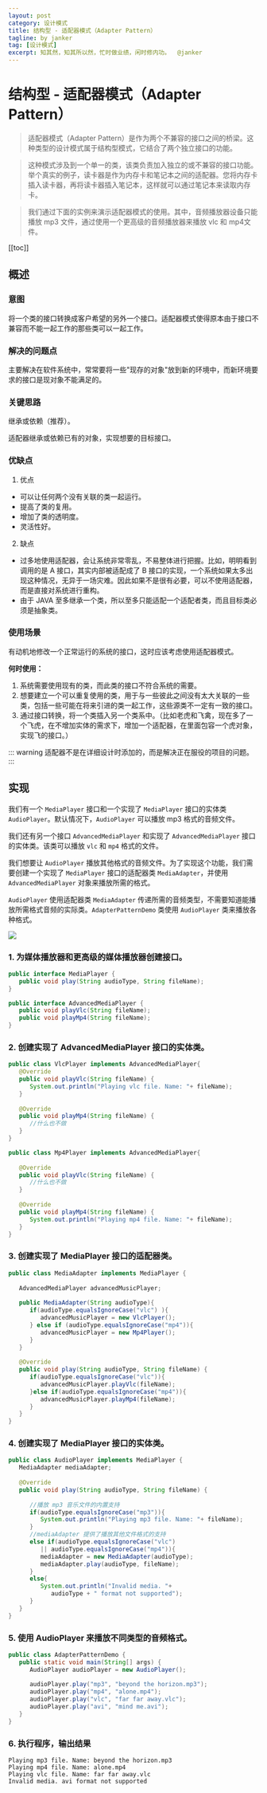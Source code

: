 ```yaml
---
layout: post
category: 设计模式
title: 结构型 - 适配器模式（Adapter Pattern）
tagline: by janker
tag: [设计模式]
excerpt: 知其然，知其所以然，忙时做业绩，闲时修内功。  @janker
--- 
```


# 结构型 - 适配器模式（Adapter Pattern）

> 适配器模式（Adapter Pattern）是作为两个不兼容的接口之间的桥梁。这种类型的设计模式属于结构型模式，它结合了两个独立接口的功能。

> 这种模式涉及到一个单一的类，该类负责加入独立的或不兼容的接口功能。举个真实的例子，读卡器是作为内存卡和笔记本之间的适配器。您将内存卡插入读卡器，再将读卡器插入笔记本，这样就可以通过笔记本来读取内存卡。

> 我们通过下面的实例来演示适配器模式的使用。其中，音频播放器设备只能播放 mp3 文件，通过使用一个更高级的音频播放器来播放 vlc 和 mp4文件。

[[toc]]

## 概述

### 意图
将一个类的接口转换成客户希望的另外一个接口。适配器模式使得原本由于接口不兼容而不能一起工作的那些类可以一起工作。

### 解决的问题点
主要解决在软件系统中，常常要将一些"现存的对象"放到新的环境中，而新环境要求的接口是现对象不能满足的。

### 关键思路
继承或依赖（推荐）。

适配器继承或依赖已有的对象，实现想要的目标接口。
### 优缺点
1. 优点
- 可以让任何两个没有关联的类一起运行。 
- 提高了类的复用。
- 增加了类的透明度。
- 灵活性好。
2. 缺点
- 过多地使用适配器，会让系统非常零乱，不易整体进行把握。比如，明明看到调用的是 A 接口，其实内部被适配成了 B 接口的实现，一个系统如果太多出现这种情况，无异于一场灾难。因此如果不是很有必要，可以不使用适配器，而是直接对系统进行重构。 
- 由于 JAVA 至多继承一个类，所以至多只能适配一个适配者类，而且目标类必须是抽象类。



### 使用场景
有动机地修改一个正常运行的系统的接口，这时应该考虑使用适配器模式。

**何时使用：** 
1. 系统需要使用现有的类，而此类的接口不符合系统的需要。
2. 想要建立一个可以重复使用的类，用于与一些彼此之间没有太大关联的一些类，包括一些可能在将来引进的类一起工作，这些源类不一定有一致的接口。
3. 通过接口转换，将一个类插入另一个类系中。（比如老虎和飞禽，现在多了一个飞虎，在不增加实体的需求下，增加一个适配器，在里面包容一个虎对象，实现飞的接口。）

::: warning
适配器不是在详细设计时添加的，而是解决正在服役的项目的问题。
:::

## 实现

我们有一个 `MediaPlayer` 接口和一个实现了 `MediaPlayer` 接口的实体类 `AudioPlayer`。默认情况下，`AudioPlayer` 可以播放 mp3 格式的音频文件。

我们还有另一个接口 `AdvancedMediaPlayer` 和实现了 `AdvancedMediaPlayer` 接口的实体类。该类可以播放 `vlc` 和 `mp4` 格式的文件。

我们想要让 `AudioPlayer` 播放其他格式的音频文件。为了实现这个功能，我们需要创建一个实现了 `MediaPlayer` 接口的适配器类 `MediaAdapter`，并使用 `AdvancedMediaPlayer` 对象来播放所需的格式。

`AudioPlayer` 使用适配器类 `MediaAdapter` 传递所需的音频类型，不需要知道能播放所需格式音频的实际类。`AdapterPatternDemo` 类使用 `AudioPlayer` 类来播放各种格式。


![](https://cdn.jsdelivr.net/gh/janker0718/image_store@master/img/20220402003023.png)

### 1. 为媒体播放器和更高级的媒体播放器创建接口。
```java
public interface MediaPlayer {
   public void play(String audioType, String fileName);
}
```
```java
public interface AdvancedMediaPlayer { 
   public void playVlc(String fileName);
   public void playMp4(String fileName);
}
```
### 2. 创建实现了 AdvancedMediaPlayer 接口的实体类。
```java
public class VlcPlayer implements AdvancedMediaPlayer{
   @Override
   public void playVlc(String fileName) {
      System.out.println("Playing vlc file. Name: "+ fileName);      
   }
 
   @Override
   public void playMp4(String fileName) {
      //什么也不做
   }
}

```

```java
public class Mp4Player implements AdvancedMediaPlayer{
 
   @Override
   public void playVlc(String fileName) {
      //什么也不做
   }
 
   @Override
   public void playMp4(String fileName) {
      System.out.println("Playing mp4 file. Name: "+ fileName);      
   }
}
```

### 3. 创建实现了 MediaPlayer 接口的适配器类。
```java
public class MediaAdapter implements MediaPlayer {
 
   AdvancedMediaPlayer advancedMusicPlayer;
 
   public MediaAdapter(String audioType){
      if(audioType.equalsIgnoreCase("vlc") ){
         advancedMusicPlayer = new VlcPlayer();       
      } else if (audioType.equalsIgnoreCase("mp4")){
         advancedMusicPlayer = new Mp4Player();
      }  
   }
 
   @Override
   public void play(String audioType, String fileName) {
      if(audioType.equalsIgnoreCase("vlc")){
         advancedMusicPlayer.playVlc(fileName);
      }else if(audioType.equalsIgnoreCase("mp4")){
         advancedMusicPlayer.playMp4(fileName);
      }
   }
}
```
### 4. 创建实现了 MediaPlayer 接口的实体类。
```java
public class AudioPlayer implements MediaPlayer {
   MediaAdapter mediaAdapter; 
 
   @Override
   public void play(String audioType, String fileName) {    
 
      //播放 mp3 音乐文件的内置支持
      if(audioType.equalsIgnoreCase("mp3")){
         System.out.println("Playing mp3 file. Name: "+ fileName);         
      } 
      //mediaAdapter 提供了播放其他文件格式的支持
      else if(audioType.equalsIgnoreCase("vlc") 
         || audioType.equalsIgnoreCase("mp4")){
         mediaAdapter = new MediaAdapter(audioType);
         mediaAdapter.play(audioType, fileName);
      }
      else{
         System.out.println("Invalid media. "+
            audioType + " format not supported");
      }
   }   
}
```
### 5. 使用 AudioPlayer 来播放不同类型的音频格式。
```java
public class AdapterPatternDemo {
   public static void main(String[] args) {
      AudioPlayer audioPlayer = new AudioPlayer();
 
      audioPlayer.play("mp3", "beyond the horizon.mp3");
      audioPlayer.play("mp4", "alone.mp4");
      audioPlayer.play("vlc", "far far away.vlc");
      audioPlayer.play("avi", "mind me.avi");
   }
}
```
### 6. 执行程序，输出结果
```shell
Playing mp3 file. Name: beyond the horizon.mp3
Playing mp4 file. Name: alone.mp4
Playing vlc file. Name: far far away.vlc
Invalid media. avi format not supported
```